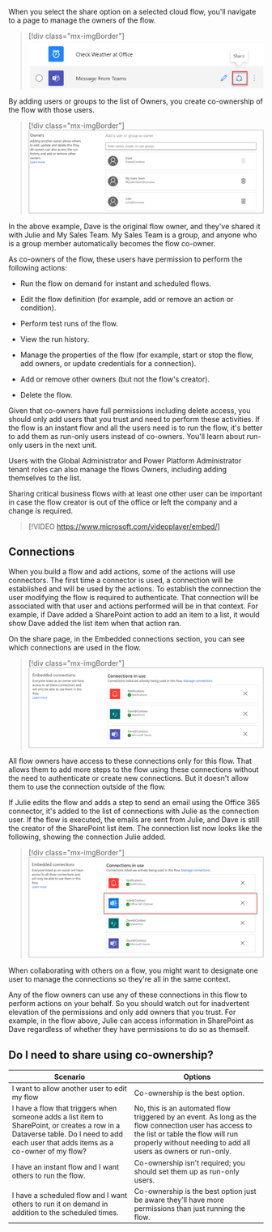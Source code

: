 When you select the share option on a selected cloud flow, you'll navigate to a page to manage the owners of the flow.

> [!div class="mx-imgBorder"]
> ![Screenshot showing share icon location next to the edit icon.](../media/share.png)

By adding users or groups to the list of Owners, you create co-ownership of the flow with those users.

> [!div class="mx-imgBorder"]
> ![Screenshot showing the owners list where you can add users or groups.](../media/owners-list.png)

In the above example, Dave is the original flow owner, and they've shared it with Julie and My Sales Team. My Sales Team is a group, and anyone who is a group member automatically becomes the flow co-owner.

As co-owners of the flow, these users have permission to perform the following actions:

- Run the flow on demand for instant and scheduled flows.

- Edit the flow definition (for example, add or remove an action or condition).

- Perform test runs of the flow.

- View the run history.

- Manage the properties of the flow (for example, start or stop the flow, add owners, or update credentials for a connection).

- Add or remove other owners (but not the flow's creator).

- Delete the flow.

Given that co-owners have full permissions including delete access, you should only add users that you trust and need to perform these activities. If the flow is an instant flow and all the users need is to run the flow, it's better to add them as run-only users instead of co-owners. You'll learn about run-only users in the next unit.

Users with the Global Administrator and Power Platform Administrator tenant roles can also manage the flows Owners, including adding themselves to the list.

Sharing critical business flows with at least one other user can be important in case the flow creator is out of the office or left the company and a change is required.

> [!VIDEO https://www.microsoft.com/videoplayer/embed/]

## Connections

When you build a flow and add actions, some of the actions will use connectors. The first time a connector is used, a connection will be established and will be used by the actions. To establish the connection the user modifying the flow is required to authenticate. That connection will be associated with that user and actions performed will be in that context. For example, if Dave added a SharePoint action to add an item to a list, it would show Dave added the list item when that action ran.

On the share page, in the Embedded connections section, you can see which connections are used in the flow.

> [!div class="mx-imgBorder"]
> ![Screenshot showing the connections used.](../media/embedded.png)

All flow owners have access to these connections only for this flow. That allows them to add more steps to the flow using these connections without the need to authenticate or create new connections. But it doesn't allow them to use the connection outside of the flow.

If Julie edits the flow and adds a step to send an email using the Office 365 connector, it's added to the list of connections with Julie as the connection user. If the flow is executed, the emails are sent from Julie, and Dave is still the creator of the SharePoint list item. The connection list now looks like the following, showing the connection Julie added.

> [!div class="mx-imgBorder"]
> ![Screenshot showing a connection created by another co-owner.](../media/julie.png)

When collaborating with others on a flow, you might want to designate one user to manage the connections so they're all in the same context.

Any of the flow owners can use any of these connections in this flow to perform actions on your behalf. So you should watch out for inadvertent elevation of the permissions and only add owners that you trust. For example, in the flow above, Julie can access information in SharePoint as Dave regardless of whether they have permissions to do so as themself.

## Do I need to share using co-ownership?

| Scenario | Options |
| -------- |-------- |
| I want to allow another user to edit my flow | Co-ownership is the best option. |
| I have a flow that triggers when someone adds a list item to SharePoint, or creates a row in a Dataverse table. Do I need to add each user that adds items as a co-owner of my flow? | No, this is an automated flow triggered by an event. As long as the flow connection user has access to the list or table the flow will run properly without needing to add all users as owners or run-only. |
| I have an instant flow and I want others to run the flow. | Co-ownership isn't required; you should set them up as run-only users. |
| I have a scheduled flow and I want others to run it on demand in addition to the scheduled times. | Co-ownership is the best option just be aware they'll have more permissions than just running the flow. |
